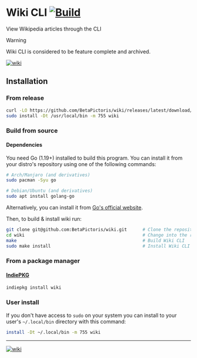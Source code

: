 # Wiki CLI [![Build](https://github.com/BetaPictoris/wiki/actions/workflows/build.yml/badge.svg)](https://github.com/BetaPictoris/wiki/actions/workflows/build.yml)

View Wikipedia articles through the CLI

> [!WARNING]
> Wiki CLI is considered to be feature complete and archived. 

[![wiki](https://cdn.ozx.me/betapictoris/wiki.svg)](https://github.com/BetaPictoris/wiki)

## Installation

### From release

```bash
curl -LO https://github.com/BetaPictoris/wiki/releases/latest/download/wiki    # Download the latest binary.
sudo install -Dt /usr/local/bin -m 755 wiki                                    # Install Wiki CLI to "/usr/local/bin" with the mode "755"
```

### Build from source

#### Dependencies

You need Go (1.19+) installed to build this program. You can install it from your distro's repository using one of the following commands:

```bash
# Arch/Manjaro (and derivatives)
sudo pacman -Syu go

# Debian/Ubuntu (and derivatives)
sudo apt install golang-go
```

Alternatively, you can install it from [Go's official website](https://go.dev/doc/install).

Then, to build & install wiki run:

```bash
git clone git@github.com:BetaPictoris/wiki.git      # Clone the repository
cd wiki                                             # Change into the repository's directory
make                                                # Build Wiki CLI
sudo make install                                   # Install Wiki CLI to "/usr/local/bin" with the mode "755"
```

### From a package manager

#### [IndiePKG](https://github.com/talwat/indiepkg)

```bash
indiepkg install wiki
```

### User install

If you don't have access to `sudo` on your system you can install to your user's `~/.local/bin` directory with this command:

```bash
install -Dt ~/.local/bin -m 755 wiki
```

---

[![wiki](https://cdn.ozx.me/betapictoris/header.svg)](https://github.com/BetaPictoris)
